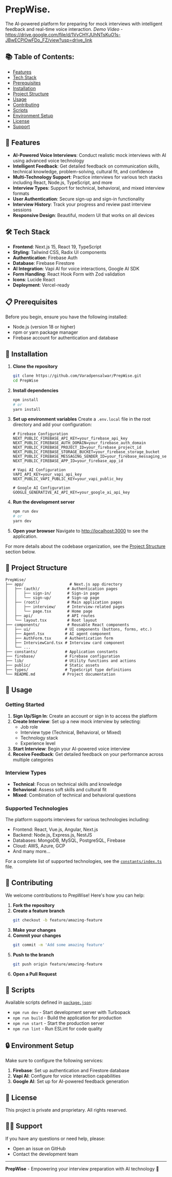 # PrepWise.

The AI-powered platform for preparing for mock interviews with intelligent feedback and real-time voice interaction.
*Demo Video* - https://drive.google.com/file/d/1VvCHYJUhNTsKuO1s-JBwECPlOwFDo_FZ/view?usp=drive_link

## 📚 Table of Contents:

- [Features](#-features)
- [Tech Stack](#️-tech-stack)
- [Prerequisites](#-prerequisites)
- [Installation](#-installation)
- [Project Structure](#-project-structure)
- [Usage](#-usage)
- [Contributing](#-contributing)
- [Scripts](#-scripts)
- [Environment Setup](#-environment-setup)
- [License](#-license)
- [Support](#️-support)

## 🚀 Features

- **AI-Powered Voice Interviews**: Conduct realistic mock interviews with AI using advanced voice technology
- **Intelligent Feedback**: Get detailed feedback on communication skills, technical knowledge, problem-solving, cultural fit, and confidence
- **Multi-Technology Support**: Practice interviews for various tech stacks including React, Node.js, TypeScript, and more
- **Interview Types**: Support for technical, behavioral, and mixed interview formats
- **User Authentication**: Secure sign-up and sign-in functionality
- **Interview History**: Track your progress and review past interview sessions
- **Responsive Design**: Beautiful, modern UI that works on all devices

## 🛠️ Tech Stack

- **Frontend**: Next.js 15, React 19, TypeScript
- **Styling**: Tailwind CSS, Radix UI components
- **Authentication**: Firebase Auth
- **Database**: Firebase Firestore
- **AI Integration**: Vapi AI for voice interactions, Google AI SDK
- **Form Handling**: React Hook Form with Zod validation
- **Icons**: Lucide React
- **Deployment**: Vercel-ready

## 📋 Prerequisites

Before you begin, ensure you have the following installed:
- Node.js (version 18 or higher)
- npm or yarn package manager
- Firebase account for authentication and database

## 🔧 Installation

1. **Clone the repository**
   ```bash
   git clone https://github.com/Varadpensalwar/PrepWise.git
   cd PrepWise
   ```

2. **Install dependencies**
   ```bash
   npm install
   # or
   yarn install
   ```

3. **Set up environment variables**
   Create a `.env.local` file in the root directory and add your configuration:
   ```env
   # Firebase Configuration
   NEXT_PUBLIC_FIREBASE_API_KEY=your_firebase_api_key
   NEXT_PUBLIC_FIREBASE_AUTH_DOMAIN=your_firebase_auth_domain
   NEXT_PUBLIC_FIREBASE_PROJECT_ID=your_firebase_project_id
   NEXT_PUBLIC_FIREBASE_STORAGE_BUCKET=your_firebase_storage_bucket
   NEXT_PUBLIC_FIREBASE_MESSAGING_SENDER_ID=your_firebase_messaging_sender_id
   NEXT_PUBLIC_FIREBASE_APP_ID=your_firebase_app_id

   # Vapi AI Configuration
   VAPI_API_KEY=your_vapi_api_key
   NEXT_PUBLIC_VAPI_PUBLIC_KEY=your_vapi_public_key

   # Google AI Configuration
   GOOGLE_GENERATIVE_AI_API_KEY=your_google_ai_api_key
   ```

4. **Run the development server**
   ```bash
   npm run dev
   # or
   yarn dev
   ```

5. **Open your browser**
   Navigate to [http://localhost:3000](http://localhost:3000) to see the application.

For more details about the codebase organization, see the [Project Structure](#-project-structure) section below.

## 📁 Project Structure

```
PrepWise/
├── app/                    # Next.js app directory
│   ├── (auth)/            # Authentication pages
│   │   ├── sign-in/       # Sign-in page
│   │   └── sign-up/       # Sign-up page
│   ├── (root)/            # Main application pages
│   │   ├── interview/     # Interview-related pages
│   │   └── page.tsx       # Home page
│   ├── api/               # API routes
│   └── layout.tsx         # Root layout
├── components/            # Reusable React components
│   ├── ui/               # UI components (buttons, forms, etc.)
│   ├── Agent.tsx         # AI agent component
│   ├── AuthForm.tsx      # Authentication form
│   ├── InterviewCard.tsx # Interview card component
│   └── ...
├── constants/            # Application constants
├── firebase/             # Firebase configuration
├── lib/                  # Utility functions and actions
├── public/               # Static assets
├── types/                # TypeScript type definitions
└── README.md            # Project documentation
```

## 🎯 Usage

### Getting Started

1. **Sign Up/Sign In**: Create an account or sign in to access the platform
2. **Create Interview**: Set up a new mock interview by selecting:
   - Job role
   - Interview type (Technical, Behavioral, or Mixed)
   - Technology stack
   - Experience level
3. **Start Interview**: Begin your AI-powered voice interview
4. **Receive Feedback**: Get detailed feedback on your performance across multiple categories

### Interview Types

- **Technical**: Focus on technical skills and knowledge
- **Behavioral**: Assess soft skills and cultural fit
- **Mixed**: Combination of technical and behavioral questions

### Supported Technologies

The platform supports interviews for various technologies including:
- Frontend: React, Vue.js, Angular, Next.js
- Backend: Node.js, Express.js, NestJS
- Databases: MongoDB, MySQL, PostgreSQL, Firebase
- Cloud: AWS, Azure, GCP
- And many more...

For a complete list of supported technologies, see the [`constants/index.ts`](./constants/index.ts) file.

## 🤝 Contributing

We welcome contributions to PrepWise! Here's how you can help:

1. **Fork the repository**
2. **Create a feature branch**
   ```bash
   git checkout -b feature/amazing-feature
   ```
3. **Make your changes**
4. **Commit your changes**
   ```bash
   git commit -m 'Add some amazing feature'
   ```
5. **Push to the branch**
   ```bash
   git push origin feature/amazing-feature
   ```
6. **Open a Pull Request**

## 📝 Scripts

Available scripts defined in [`package.json`](./package.json):

- `npm run dev` - Start development server with Turbopack
- `npm run build` - Build the application for production
- `npm run start` - Start the production server
- `npm run lint` - Run ESLint for code quality

## 🔒 Environment Setup

Make sure to configure the following services:

1. **Firebase**: Set up authentication and Firestore database
2. **Vapi AI**: Configure for voice interaction capabilities
3. **Google AI**: Set up for AI-powered feedback generation

## 📄 License

This project is private and proprietary. All rights reserved.

## 🙋‍♂️ Support

If you have any questions or need help, please:
- Open an issue on GitHub
- Contact the development team

---

**PrepWise** - Empowering your interview preparation with AI technology 🚀
